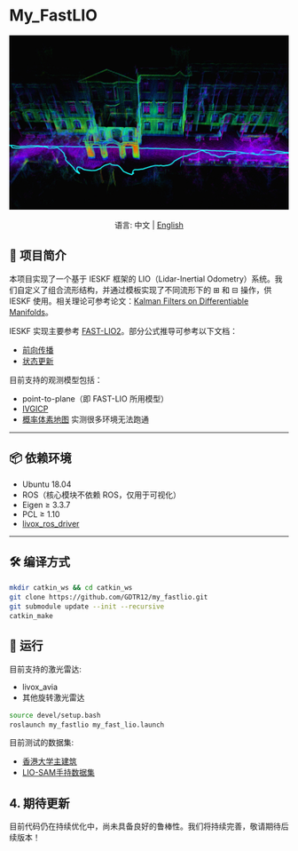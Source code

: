 # My_FastLIO

<div align="center">
  <img src="assets/my_fastlio_pic.png" width="600"/>
</div>

<p align="center">语言: 中文 | <a href="README.md">English</a></p>

## 🧭 项目简介

本项目实现了一个基于 IESKF 框架的 LIO（Lidar-Inertial Odometry）系统。我们自定义了组合流形结构，并通过模板实现了不同流形下的 $\boxplus$ 和 $\boxminus$ 操作，供 IESKF 使用。相关理论可参考论文：[Kalman Filters on Differentiable Manifolds](https://arxiv.org/pdf/2102.03804)。

IESKF 实现主要参考 [FAST-LIO2](https://arxiv.org/pdf/2107.06829)。部分公式推导可参考以下文档：

- [前向传播](src/my_fastlio/doc/前向传播.md)
- [状态更新](src/my_fastlio/doc/观测模型推导.md)

目前支持的观测模型包括：

- point-to-plane（即 FAST-LIO 所用模型）
- [IVGICP](src/my_fastlio/doc/VGICP观测.md)
- [概率体素地图](src/my_fastlio/doc/概率体素地图下的观测和状态更新.md) 实测很多环境无法跑通

---

## 📦 依赖环境

- Ubuntu 18.04
- ROS（核心模块不依赖 ROS，仅用于可视化）
- Eigen ≥ 3.3.7
- PCL ≥ 1.10
- [livox_ros_driver](https://github.com/Livox-SDK/livox_ros_driver)

---

## 🛠️ 编译方式

```bash
mkdir catkin_ws && cd catkin_ws
git clone https://github.com/GDTR12/my_fastlio.git
git submodule update --init --recursive
catkin_make
```

## 🚀 运行
目前支持的激光雷达:
- livox_avia
- 其他旋转激光雷达

```bash
source devel/setup.bash
roslaunch my_fastlio my_fast_lio.launch
```

目前测试的数据集:
- [香港大学主建筑](https://drive.google.com/drive/folders/1CGYEJ9-wWjr8INyan6q1BZz_5VtGB-fP)
- [LIO-SAM手持数据集](https://drive.google.com/drive/folders/1gJHwfdHCRdjP7vuT556pv8atqrCJPbUq)

## 4. 期待更新
目前代码仍在持续优化中，尚未具备良好的鲁棒性。我们将持续完善，敬请期待后续版本！